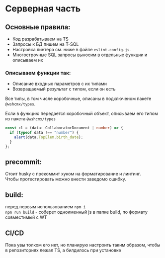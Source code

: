 # Серверная часть

## Основные правила:

- Код разрабатываем на TS
- Запросы к БД пишем на T-SQL
- Настройка линтера см. ниже в файле `eslint.config.js`.
- Многострочные SQL запросы выносим в отдельные функции и описываем их

### Описываем функции так:

- Описание входных параметров с их типами
- Возвращаемый результат с типом, если он есть

Все типы, в том числе коробочные, описаны в подключеном пакете `@wshcmx/types`.

Если в функцию передается коробочный объект, описываем его типом из пакета `@wshcmx/types`

```typescript
const cl = (data: CollaboratorDocument | number) => {
  if (typeof data !== "number") {
    alert(data.TopElem.birth_date);
  }
};
```

## precommit:

Стоит husky с прекоммит хуком на форматирование и линтинг.  
Чтобы протестировать можно внести заведомо ошибку.

## build:

перед первым использованием `npm i`  
`npm run build` - соберет одноименный js в папке build, по формату совместимый с WT

## CI/CD

Пока увы толком его нет, но планирую настроить таким образом, чтобы в репозиториях лежал TS, а билдилось при установке
